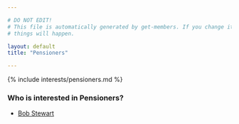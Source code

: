 ```yaml
---

# DO NOT EDIT!
# This file is automatically generated by get-members. If you change it, bad
# things will happen.

layout: default
title: "Pensioners"

---
```


{% include interests/pensioners.md %}

### Who is interested in Pensioners?


* [Bob Stewart](../members/bob-stewart.html)

